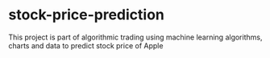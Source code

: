 # stock-price-prediction
This project is part of algorithmic trading using machine learning algorithms, charts and data to predict stock price of Apple

